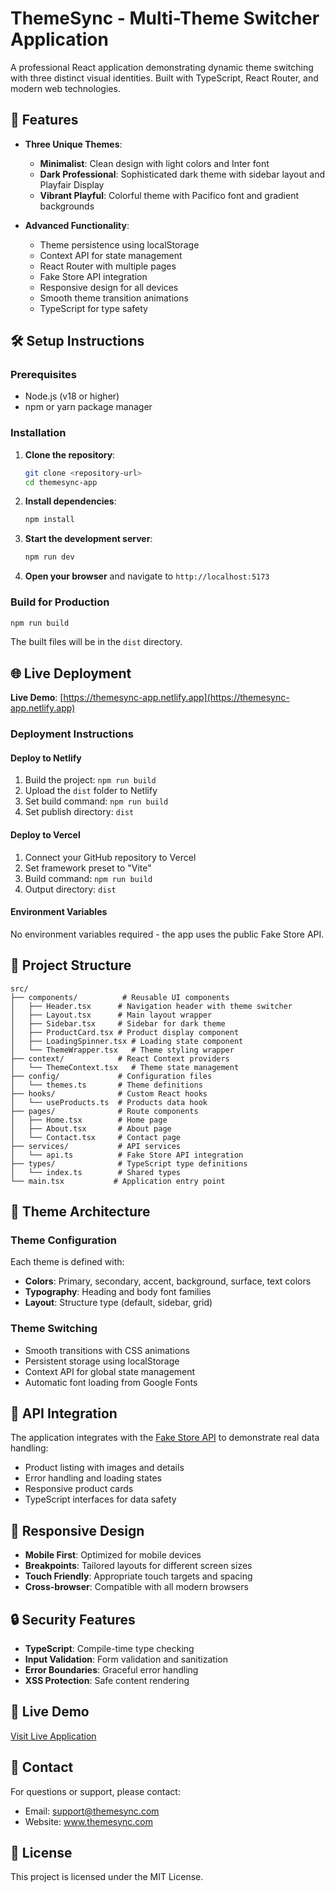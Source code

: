 # ThemeSync - Multi-Theme Switcher Application

A professional React application demonstrating dynamic theme switching with three distinct visual identities. Built with TypeScript, React Router, and modern web technologies.

## 🚀 Features

- **Three Unique Themes**:
  - **Minimalist**: Clean design with light colors and Inter font
  - **Dark Professional**: Sophisticated dark theme with sidebar layout and Playfair Display
  - **Vibrant Playful**: Colorful theme with Pacifico font and gradient backgrounds

- **Advanced Functionality**:
  - Theme persistence using localStorage
  - Context API for state management
  - React Router with multiple pages
  - Fake Store API integration
  - Responsive design for all devices
  - Smooth theme transition animations
  - TypeScript for type safety

## 🛠️ Setup Instructions

### Prerequisites
- Node.js (v18 or higher)
- npm or yarn package manager

### Installation

1. **Clone the repository**:
   ```bash
   git clone <repository-url>
   cd themesync-app
   ```

2. **Install dependencies**:
   ```bash
   npm install
   ```

3. **Start the development server**:
   ```bash
   npm run dev
   ```

4. **Open your browser** and navigate to `http://localhost:5173`

### Build for Production

```bash
npm run build
```

The built files will be in the `dist` directory.

## 🌐 Live Deployment

**Live Demo**: [https://themesync-app.netlify.app](https://themesync-app.netlify.app)

### Deployment Instructions

#### Deploy to Netlify
1. Build the project: `npm run build`
2. Upload the `dist` folder to Netlify
3. Set build command: `npm run build`
4. Set publish directory: `dist`

#### Deploy to Vercel
1. Connect your GitHub repository to Vercel
2. Set framework preset to "Vite"
3. Build command: `npm run build`
4. Output directory: `dist`

#### Environment Variables
No environment variables required - the app uses the public Fake Store API.

## 📁 Project Structure

```
src/
├── components/          # Reusable UI components
│   ├── Header.tsx      # Navigation header with theme switcher
│   ├── Layout.tsx      # Main layout wrapper
│   ├── Sidebar.tsx     # Sidebar for dark theme
│   ├── ProductCard.tsx # Product display component
│   ├── LoadingSpinner.tsx # Loading state component
│   └── ThemeWrapper.tsx   # Theme styling wrapper
├── context/            # React Context providers
│   └── ThemeContext.tsx   # Theme state management
├── config/             # Configuration files
│   └── themes.ts       # Theme definitions
├── hooks/              # Custom React hooks
│   └── useProducts.ts  # Products data hook
├── pages/              # Route components
│   ├── Home.tsx        # Home page
│   ├── About.tsx       # About page
│   └── Contact.tsx     # Contact page
├── services/           # API services
│   └── api.ts          # Fake Store API integration
├── types/              # TypeScript type definitions
│   └── index.ts        # Shared types
└── main.tsx           # Application entry point
```

## 🎨 Theme Architecture

### Theme Configuration
Each theme is defined with:
- **Colors**: Primary, secondary, accent, background, surface, text colors
- **Typography**: Heading and body font families
- **Layout**: Structure type (default, sidebar, grid)

### Theme Switching
- Smooth transitions with CSS animations
- Persistent storage using localStorage
- Context API for global state management
- Automatic font loading from Google Fonts

## 🔗 API Integration

The application integrates with the [Fake Store API](https://fakestoreapi.com/) to demonstrate real data handling:
- Product listing with images and details
- Error handling and loading states
- Responsive product cards
- TypeScript interfaces for data safety

## 📱 Responsive Design

- **Mobile First**: Optimized for mobile devices
- **Breakpoints**: Tailored layouts for different screen sizes
- **Touch Friendly**: Appropriate touch targets and spacing
- **Cross-browser**: Compatible with all modern browsers

## 🔒 Security Features

- **TypeScript**: Compile-time type checking
- **Input Validation**: Form validation and sanitization
- **Error Boundaries**: Graceful error handling
- **XSS Protection**: Safe content rendering

## 🚀 Live Demo

[Visit Live Application](https://your-deployment-url.com)

## 📧 Contact

For questions or support, please contact:
- Email: support@themesync.com
- Website: www.themesync.com

## 📄 License

This project is licensed under the MIT License.